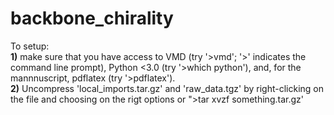 # backbone_chirality

To setup: <br>
<b>1)</b> make sure that you have access to VMD (try '>vmd'; '>' indicates the command line prompt), Python <3.0 (try '>which python'), and, for the mannnuscript, pdflatex (try '>pdflatex').<br>
<b>2)</b> Uncompress 'local_imports.tar.gz' and 'raw_data.tgz' by right-clicking on the file and choosing on the rigt options or ">tar xvzf something.tar.gz'<br>

